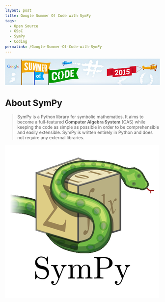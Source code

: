 ```yaml
---
layout: post
title: Google Summer Of Code with SymPy
tags:
  - Open Source
  - GSoC
  - SymPy
  - Coding
permalink: /Google-Summer-Of-Code-with-SymPy
---
```


![GSoC 2015](/assets/gsoc/GSOC2015.png)

# About SymPy

> SymPy is a Python library for symbolic mathematics. It aims to become a full-featured **Computer Algebra System** (CAS) while keeping the code as simple as possible in order to be comprehensible and easily extensible. SymPy is written entirely in Python and does not require any external libraries.

![SymPy Logo](/assets/gsoc/sympy.png)